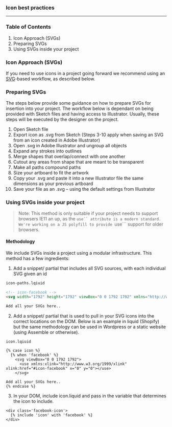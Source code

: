 ### Icon best practices
---

### Table of Contents
1. Icon Approach (SVGs)
1. Preparing SVGs
1. Using SVGs inside your project

### Icon Approach (SVGs)

If you need to use icons in a project going forward we recommend using an [SVG](https://developer.mozilla.org/en-US/docs/Web/SVG)-based workflow, as described below.

### Preparing SVGs

The steps below provide some guidance on how to prepare SVGs for insertion into your project. The workflow below is dependant on being provided with Sketch files and having access to Illustrator. Usually, these steps will be executed by the designer on the project. 

1. Open Sketch file
1. Export icon as .svg from Sketch (Steps 3-10 apply when saving an SVG from an icon created in Adobe Illustrator)
1. Open .svg in Adobe Illustrator and ungroup all objects
1. Expand any strokes into outlines
1. Merge shapes that overlap/connect with one another
1. Cutout any areas from shape that are meant to be transparent
1. Make all paths compound paths
1. Size your artboard to fit the artwork
1. Copy your .svg and paste it into a new Illustrator file the same dimensions as your previous artboard
1. Save your file as an .svg – using the default settings from Illustrator

### Using SVGs inside your project

> Note: This method is only suitable if your project needs to support browsers IE11 an up, as the ```use`` attribute is a modern standard. We're working on a JS polyfill to provide ```use``` support for older browsers.

#### Methodology

We include SVGs inside a project using a modular infrastructure. This method has a few ingredients:
1. Add a snippet/ partial that includes all SVG sources, with each individual SVG given an id
``` html
icon-paths.lqiuid

<!-- icon-facebook -->
<svg width="1792" height="1792" viewBox="0 0 1792 1792" xmlns="http://www.w3.org/2000/svg"> <path id="icon-facebook" fill="currentColor" d="M1343 12v264h-157q-86 0-116 36t-30 108v189h293l-39 296h-254v759h-306v-759h-255v-296h255v-218q0-186 104-288.5t277-102.5q147 0 228 12z"/> </svg>

Add all your SVGs here..
```

2. Add a snippet/ partial that is used to pull in your SVG icons into the correct locations on the DOM. Below is an example in liquid (Shopify) but the same methodology can be used in Wordpress or a static website (using Assemble or otherwise).
```liquid
icon.lqiuid

{% case icon %}
  {% when 'facebook' %}
    <svg viewBox="0 0 1792 1792">
      <use xmlns:xlink="http://www.w3.org/1999/xlink" xlink:href="#icon-facebook" x="0" y="0"></use>
    </svg>

Add all your SVGs here..
{% endcase %}
```
3. In your DOM, include icon.liquid and pass in the variable that determines the icon to include.
```liquid
<div class='facebook-icon'>
  {% include 'icon' with 'facebook' %}
</div>
```

